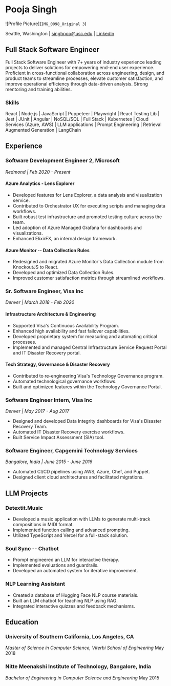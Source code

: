 # Pooja Singh

![Profile Picture](`IMG_0098_Original 3`)

Seattle, Washington | [singhpoo@usc.edu](mailto:singhpoo@usc.edu) | [LinkedIn](https://www.linkedin.com/in/singhpoo/)

## Full Stack Software Engineer

Full Stack Software Engineer with 7+ years of industry experience leading projects to deliver solutions for empowering end-end user experience. Proficient in cross-functional collaboration across engineering, design, and product teams to streamline processes, elevate customer satisfaction, and improve operational efficiency through data-driven analysis. Strong mentoring and training abilities.

### Skills

React | Node.js | JavaScript | Puppeteer | Playwright | React Testing Lib | Jest | JUnit | Angular | NoSQL/SQL | Full Stack | Kubernetes | Cloud Services (Azure, AWS) | LLM applications | Prompt Engineering | Retrieval Augmented Generation | LangChain

## Experience

### Software Development Engineer 2, Microsoft
*Redmond | Feb 2020 - Present*

#### Azure Analytics - Lens Explorer
- Developed features for Lens Explorer, a data analysis and visualization service.
- Contributed to Orchestrator UX for executing scripts and managing data workflows.
- Built robust test infrastructure and promoted testing culture across the team.
- Led adoption of Azure Managed Grafana for dashboards and visualizations.
- Enhanced ElixirFX, an internal design framework.

#### Azure Monitor -- Data Collection Rules
- Redesigned and migrated Azure Monitor's Data Collection module from KnockoutJS to React.
- Developed and optimized Data Collection Rules.
- Improved customer satisfaction metrics through streamlined workflows.

### Sr. Software Engineer, Visa Inc
*Denver | March 2018 - Feb 2020*

#### Infrastructure Architecture & Engineering
- Supported Visa's Continuous Availability Program.
- Enhanced high availability and fast failover capabilities.
- Developed proprietary system for measuring and automating critical processes.
- Implemented and managed Central Infrastructure Service Request Portal and IT Disaster Recovery portal.

#### Tech Strategy, Governance & Disaster Recovery
- Contributed to re-engineering Visa's Technology Governance program.
- Automated technological governance workflows.
- Built and optimized features within the Technology Governance Portal.

### Software Engineer Intern, Visa Inc
*Denver | May 2017 - Aug 2017*

- Designed and developed Data Integrity dashboards for Visa's Disaster Recovery Team.
- Automated IT Disaster Recovery exercise workflows.
- Built Service Impact Assessment (SIA) tool.

### Software Engineer, Capgemini Technology Services
*Bangalore, India | June 2015 - June 2016*

- Automated CI/CD pipelines using AWS, Azure, Chef, and Puppet.
- Designed client cloud architectures and facilitated migrations.

## LLM Projects

### Detextit.Music
- Developed a music application with LLMs to generate multi-track compositions in MIDI format.
- Implemented function calling and advanced prompting.
- Utilized TypeScript and Vercel for a full-stack solution.

### Soul Sync -- Chatbot
- Prompt engineered an LLM for interactive therapy.
- Implemented evaluations and guardrails.
- Developed an automated system for iterative improvement.

### NLP Learning Assistant
- Created a database of Hugging Face NLP course materials.
- Built an LLM chatbot for teaching NLP using RAG.
- Integrated interactive quizzes and feedback mechanisms.

## Education

### University of Southern California, Los Angeles, CA
*Master of Science in Computer Science, Viterbi School of Engineering*
May 2018

### Nitte Meenakshi Institute of Technology, Bangalore, India
*Bachelor of Engineering in Computer Science and Engineering*
May 2015

